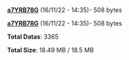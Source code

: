 [**a7YRB78G**](/data/a7YRB78G.txt) (16/11/22 - 14:35)- 508 bytes

[**a7YRB78G**](/data/a7YRB78G.txt) (16/11/22 - 14:35)- 508 bytes

**Total Datas**: 3365

**Total Size**: 18.49 MB / 18.5 MB
